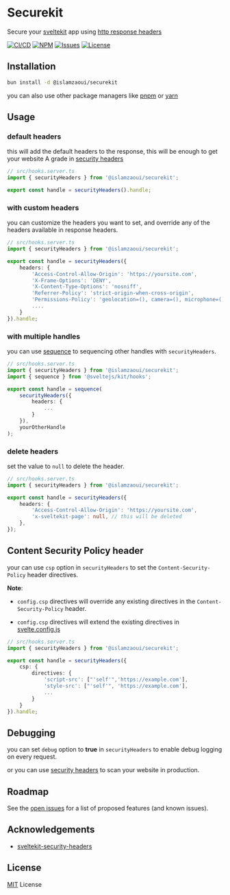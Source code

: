 # Securekit

Secure your [sveltekit](https://kit.svelte.dev/) app using [http response headers](https://cheatsheetseries.owasp.org/cheatsheets/HTTP_Headers_Cheat_Sheet.html)

[![CI/CD](https://github.com/IslamZaoui/securekit/actions/workflows/lint.yaml/badge.svg)](https://github.com/IslamZaoui/securekit/actions/workflows/lint.yaml)
[![NPM](https://img.shields.io/npm/v/%40islamzaoui%2Fsecurekit)](https://www.npmjs.com/package/@islamzaoui/securekit)
[![Issues](https://img.shields.io/github/issues/IslamZaoui/securekit)](https://github.com/IslamZaoui/securekit/issues)
[![License](https://img.shields.io/github/license/IslamZaoui/securekit)](https://github.com/IslamZaoui/securekit/blob/main/LICENSE)

## Installation

```bash
bun install -d @islamzaoui/securekit
```

you can also use other package managers like [pnpm](https://pnpm.io/) or [yarn](https://yarnpkg.com/)

## Usage

### default headers

this will add the default headers to the response, this will be enough to get your website A grade in [security headers](https://securityheaders.com/)

```ts
// src/hooks.server.ts
import { securityHeaders } from '@islamzaoui/securekit';

export const handle = securityHeaders().handle;
```

### with custom headers

you can customize the headers you want to set, and override any of the headers available in response headers.

```ts
// src/hooks.server.ts
import { securityHeaders } from '@islamzaoui/securekit';

export const handle = securityHeaders({
    headers: {
        'Access-Control-Allow-Origin': 'https://yoursite.com',
        'X-Frame-Options': 'DENY',
        'X-Content-Type-Options': 'nosniff',
        'Referrer-Policy': 'strict-origin-when-cross-origin',
        'Permissions-Policy': 'geolocation=(), camera=(), microphone=()',
        ....
    }
}).handle;
```

### with multiple handles

you can use [sequence](https://kit.svelte.dev/docs/modules#sveltejs-kit-hooks) to sequencing other handles with `securityHeaders`.

```ts
// src/hooks.server.ts
import { securityHeaders } from '@islamzaoui/securekit';
import { sequence } from '@sveltejs/kit/hooks';

export const handle = sequence(
    securityHeaders({
        headers: {
            ...
        }
    }),
    yourOtherHandle
);
```

### delete headers

set the value to `null` to delete the header.

```ts
// src/hooks.server.ts
import { securityHeaders } from '@islamzaoui/securekit';

export const handle = securityHeaders({
    headers: {
        'Access-Control-Allow-Origin': 'https://yoursite.com',
        'x-sveltekit-page': null, // this will be deleted
    },
});
```

## Content Security Policy header

your can use `csp` option in `securityHeaders` to set the `Content-Security-Policy` header directives.

**Note**:

-   `config.csp` directives will override any existing directives in the `Content-Security-Policy` header.

-   `config.csp` directives will extend the existing directives in [svelte.config.js](https://kit.svelte.dev/docs/configuration#csp)

```ts
// src/hooks.server.ts
import { securityHeaders } from '@islamzaoui/securekit';

export const handle = securityHeaders({
    csp: {
        directives: {
            'script-src': ["'self'",'https://example.com'],
            'style-src': ["'self'", 'https://example.com'],
            ...
        }
    }
}).handle;
```

## Debugging

you can set `debug` option to **true** in `securityHeaders` to enable debug logging on every request.

or you can use [security headers](https://securityheaders.com/) to scan your website in production.

## Roadmap

See the [open issues](https://github.com/islamzaoui/securekit/issues) for a list of proposed features (and known issues).

## Acknowledgements

-   [sveltekit-security-headers](https://github.com/kevinobee/sveltekit-security-headers)

## License

[MIT](https://github.com/IslamZaoui/securekit/blob/main/LICENSE) License
